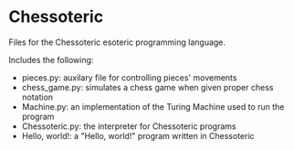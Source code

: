 # Chessoteric
Files for the Chessoteric esoteric programming language.

Includes the following:
- pieces.py: auxilary file for controlling pieces' movements
- chess_game.py: simulates a chess game when given proper chess notation
- Machine.py: an implementation of the Turing Machine used to run the program
- Chessoteric.py: the interpreter for Chessoteric programs
- Hello, world!: a "Hello, world!" program written in Chessoteric
